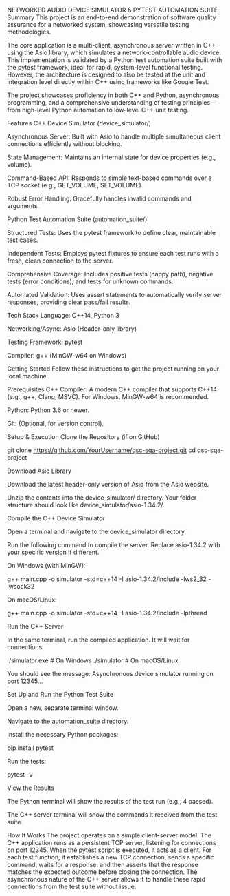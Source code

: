 NETWORKED AUDIO DEVICE SIMULATOR & PYTEST AUTOMATION SUITE
Summary
This project is an end-to-end demonstration of software quality assurance for a networked system, showcasing versatile testing methodologies.

The core application is a multi-client, asynchronous server written in C++ using the Asio library, which simulates a network-controllable audio device. This implementation is validated by a Python test automation suite built with the pytest framework, ideal for rapid, system-level functional testing. However, the architecture is designed to also be tested at the unit and integration level directly within C++ using frameworks like Google Test.

The project showcases proficiency in both C++ and Python, asynchronous programming, and a comprehensive understanding of testing principles—from high-level Python automation to low-level C++ unit testing.

Features
C++ Device Simulator (device_simulator/)

Asynchronous Server: Built with Asio to handle multiple simultaneous client connections efficiently without blocking.

State Management: Maintains an internal state for device properties (e.g., volume).

Command-Based API: Responds to simple text-based commands over a TCP socket (e.g., GET_VOLUME, SET_VOLUME).

Robust Error Handling: Gracefully handles invalid commands and arguments.

Python Test Automation Suite (automation_suite/)

Structured Tests: Uses the pytest framework to define clear, maintainable test cases.

Independent Tests: Employs pytest fixtures to ensure each test runs with a fresh, clean connection to the server.

Comprehensive Coverage: Includes positive tests (happy path), negative tests (error conditions), and tests for unknown commands.

Automated Validation: Uses assert statements to automatically verify server responses, providing clear pass/fail results.

Tech Stack
Language: C++14, Python 3

Networking/Async: Asio (Header-only library)

Testing Framework: pytest

Compiler: g++ (MinGW-w64 on Windows)

Getting Started
Follow these instructions to get the project running on your local machine.

Prerequisites
C++ Compiler: A modern C++ compiler that supports C++14 (e.g., g++, Clang, MSVC). For Windows, MinGW-w64 is recommended.

Python: Python 3.6 or newer.

Git: (Optional, for version control).

Setup & Execution
Clone the Repository (if on GitHub)

git clone https://github.com/YourUsername/qsc-sqa-project.git
cd qsc-sqa-project

Download Asio Library

Download the latest header-only version of Asio from the Asio website.

Unzip the contents into the device_simulator/ directory. Your folder structure should look like device_simulator/asio-1.34.2/.

Compile the C++ Device Simulator

Open a terminal and navigate to the device_simulator directory.

Run the following command to compile the server. Replace asio-1.34.2 with your specific version if different.

On Windows (with MinGW):

g++ main.cpp -o simulator -std=c++14 -I asio-1.34.2/include -lws2_32 -lwsock32

On macOS/Linux:

g++ main.cpp -o simulator -std=c++14 -I asio-1.34.2/include -lpthread

Run the C++ Server

In the same terminal, run the compiled application. It will wait for connections.

./simulator.exe  # On Windows
./simulator      # On macOS/Linux

You should see the message: Asynchronous device simulator running on port 12345...

Set Up and Run the Python Test Suite

Open a new, separate terminal window.

Navigate to the automation_suite directory.

Install the necessary Python packages:

pip install pytest

Run the tests:

pytest -v

View the Results

The Python terminal will show the results of the test run (e.g., 4 passed).

The C++ server terminal will show the commands it received from the test suite.

How It Works
The project operates on a simple client-server model. The C++ application runs as a persistent TCP server, listening for connections on port 12345. When the pytest script is executed, it acts as a client. For each test function, it establishes a new TCP connection, sends a specific command, waits for a response, and then asserts that the response matches the expected outcome before closing the connection. The asynchronous nature of the C++ server allows it to handle these rapid connections from the test suite without issue.